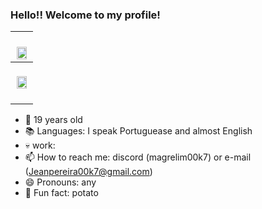### Hello!! Welcome to my profile!

| <br><img src="https://media1.giphy.com/media/v1.Y2lkPTc5MGI3NjExZnRtNGhnbGs1Mjl6N2d6ZGc0dGZ5c2p2ZW4weXBwM25qajlwMTN5NSZlcD12MV9pbnRlcm5hbF9naWZfYnlfaWQmY3Q9Zw/XewVsOFrci69EyBXM8/giphy.gif" width="90%" >|
|------------------------------------------------------------------------------------------------------------------------------|
| <br><div align="center"><img src="https://github-readme-stats.vercel.app/api/top-langs/?username=Chris00k7&layout=compact&langs_count=20&theme=dracula&border_color=ff6e96" width="90%" ></div><br>|

- 🎂 19 years old
- 📚 Languages: I speak Portuguease and almost English
- 💀 work:
- 📫 How to reach me: discord (magrelim00k7) or e-mail (Jeanpereira00k7@gmail.com)
- 😄 Pronouns: any
- 🎲 Fun fact: potato
